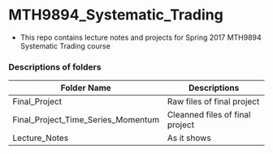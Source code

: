# MTH9894_Systematic_Trading

* This repo contains lecture notes and projects for Spring 2017 MTH9894 Systematic Trading course

### Descriptions of folders
Folder Name | Descriptions
----    |   ----
Final_Project   | Raw files of final project
Final_Project_Time_Series_Momentum  | Cleanned files of final project
Lecture_Notes   | As it shows
